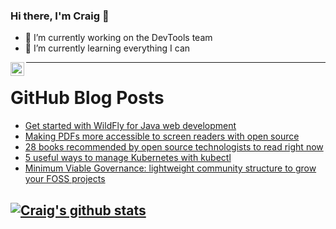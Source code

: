 ### Hi there, I'm Craig 👋

<!--
**CraigTeelFugro/CraigTeelFugro** is a ✨ _special_ ✨ repository because its `README.md` (this file) appears on your GitHub profile.

Here are some ideas to get you started:
-->

- 🔭 I’m currently working on the DevTools team
- 🌱 I’m currently learning everything I can

[<img align="left" alt="Craig Teel | LinkedIn" width="22px" src="https://cdn.jsdelivr.net/npm/simple-icons@v3/icons/linkedin.svg" />][linkedin]

---

# GitHub Blog Posts

<!-- BLOG-POST-LIST:START -->
- [Get started with WildFly for Java web development](https://opensource.com/article/21/7/wildfly)
- [Making PDFs more accessible to screen readers with open source](https://opensource.com/article/21/7/pdf-latex)
- [28 books recommended by open source technologists to read right now](https://opensource.com/article/21/7/open-source-books)
- [5 useful ways to manage Kubernetes with kubectl](https://opensource.com/article/21/7/kubectl)
- [Minimum Viable Governance: lightweight community structure to grow your FOSS projects](https://github.blog/2021-07-22-minimum-viable-governance-lightweight-community-structure-foss-projects/)
<!-- BLOG-POST-LIST:END -->

## [![Craig's github stats](https://github-readme-stats.vercel.app/api?username=craigteelfugro)](https://github.com/anuraghazra/github-readme-stats)


[linkedin]: https://linkedin.com/in/craig-teel-b8786771
